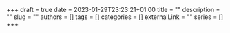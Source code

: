 +++ 
draft = true
date = 2023-01-29T23:23:21+01:00
title = ""
description = ""
slug = ""
authors = []
tags = []
categories = []
externalLink = ""
series = []
+++
